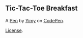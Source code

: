 Tic-Tac-Toe Breakfast
---------------------


A [Pen](http://codepen.io/Yimy/pen/dvPaPG) by [Yimy](http://codepen.io/Yimy) on [CodePen](http://codepen.io/).

[License](http://codepen.io/Yimy/pen/dvPaPG/license).